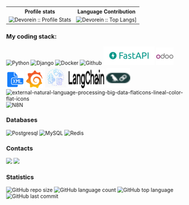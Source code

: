 <p align="center">
   <table>
      <tr>
       <th>Profile stats  </th>
       <th>Language Contribution</th>
     </tr>
      <tr>
       <td><img alt="Devorein :: Profile Stats" src="https://github-readme-stats.vercel.app/api?username=Dimskay1988&show_icons=true&theme=radical"> </td>
       <td><img alt="Devorein :: Top Langs]" src="https://github-readme-stats.vercel.app/api/top-langs/?username=Dimskay1988&langs_count=10&theme=merko&layout=compact&hide=html"> </td>
   </table>

<h3>My coding stack: </h3>
<p>
  <img alt="Python" src="https://img.icons8.com/color/48/000000/python.png" />
  <img alt="Django" src="https://img.icons8.com/color/48/000000/django.png" />
  <img alt="Docker" src="https://img.icons8.com/color/48/000000/docker-container.png" /> 
  <img alt="Github" src="https://img.icons8.com/doodle/48/000000/github.png" /> 
  <img alt="FaastAPI" src="images/FastAPI_logo.png" />
  <img alt="Odoo" src="images/odoo.png" />
  <img alt="Xml" src="images/xml.png" />
  <img alt="Grafana" src="images/grafana.png" />
  <img alt="LLM" src="images/LLM.png"  width="60" height="60"/>
  <img alt="LangChain" src="images/langchain-text.svg" width="100" height="50"/>
  <img alt="LangChain" src="images/langchain-color.svg" width="65" height="55"/>
  <img width="64" height="64" src="https://img.icons8.com/external-flaticons-lineal-color-flat-icons/64/external-natural-language-processing-big-data-flaticons-lineal-color-flat-icons.png" alt="external-natural-language-processing-big-data-flaticons-lineal-color-flat-icons"/>
  <img alt="N8N" src="https://cdn.simpleicons.org/n8n" width="90" height="70"/>
  </br>

<h3>Databases </h3>

![Postgresql](https://img.shields.io/badge/-MySQL-%232c3e50?style=flat-square&logo=MySQL)
![MySQL](https://img.shields.io/badge/-Postgresql-%232c3e50?style=flat-square&logo=Postgresql)
![Redis](https://img.shields.io/badge/-Redis-FCA121?style=flat-square&logo=Redis)

</p>

<h3>Contacts </h3>

<div align="left">
    <a href = "mailto:dzmitryanikeyenka48@gmail.com"><img src="https://img.shields.io/badge/-Gmail-%23333?style=for-the-badge&logo=gmail&logoColor=white" target="_blank"></a>
    <a href="https://www.linkedin.com/in/dmitriy-anikeenko-7704b9a3/" target="_blank"><img src="https://img.shields.io/badge/-LinkedIn-%230077B5?style=for-the-badge&logo=linkedin&logoColor=white" target="_blank"></a>
</div>

<h3>Statistics </h3>

![GitHub repo size](https://img.shields.io/github/repo-size/odoomates/odooapps?style=plastic)
![GitHub language count](https://img.shields.io/github/languages/count/odoomates/odooapps?style=plastic)
![GitHub top language](https://img.shields.io/github/languages/top/odoomates/odooapps?style=plastic)
![GitHub last commit](https://img.shields.io/github/last-commit/odoomates/odooapps?color=red&style=plastic)

<br/>

